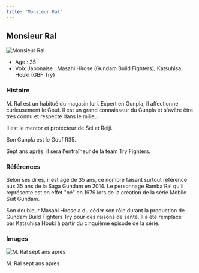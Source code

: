 ```yaml
---
title: "Monsieur Ral"
---
```


Monsieur Ral
------------


![Monsieur Ral](/images/stories/saga/gundambf/persos/ral.png)


* Age : 35
* Voix Japonaise : Masahi Hirose (Gundam Build Fighters), Katsuhisa Houki (GBF Try)


### Histoire


M. Ral est un habitué du magasin Iori. Expert en Gunpla, il affectionne curieusement le Gouf. Il est un grand connaisseur du Gunpla et s'avère être très connu et respecté dans le milieu.


Il est le mentor et protecteur de Sei et Reiji.


Son Gunpla est le Gouf R35.


Sept ans après, il sera l'entraîneur de la team Try Fighters. 


### Références


Selon ses dires, il est âgé de 35 ans, ce nombre faisant surtout référence aux 35 ans de la Saga Gundam en 2014. Le personnage Ramba Ral qu'il représente est en effet "né" en 1979 lors de la création de la série Mobile Suit Gundam.


Son doubleur Masahi Hirose a du céder son rôle durant la production de Gundam Build Fighters Try pour des raisons de santé. Il a été remplacé par Katsuhisa Houki à partir du cinquième épisode de la série. 


### Images




![M. Ral sept ans après](/images/stories/saga/gundambftry/persos/m-ral.png "M. Ral sept ans après")
  
M. Ral sept ans après



